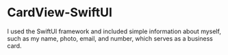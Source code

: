 # CardView-SwiftUI
I used the SwiftUI framework and included simple information about myself, such as my name, photo, email, and number, which serves as a business card.
